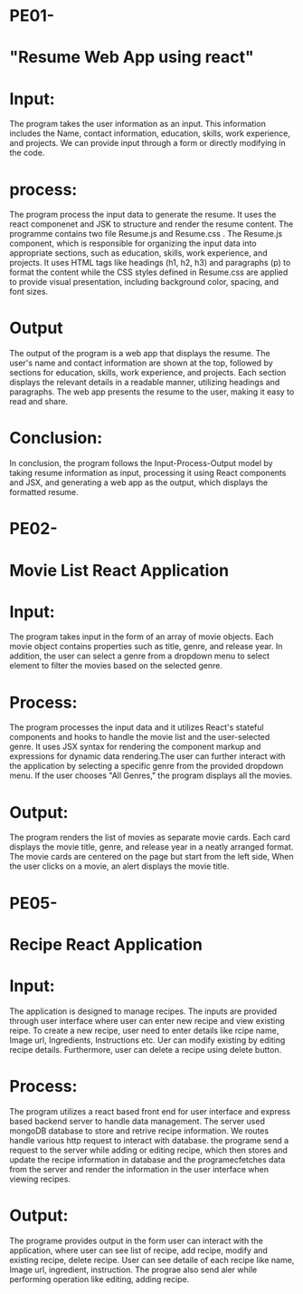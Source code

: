 # PE01-
# "Resume Web App using react"

# Input: 
The program takes the user information as an input. This information includes the Name, contact information, education, skills, work experience, and projects. We can provide input through a form or directly modifying in the code.

# process: 
The program process the input data to generate the resume. It uses the react componenet and JSK to structure and render the resume content. The programme contains two file Resume.js and Resume.css . The Resume.js component, which is responsible for organizing the input data into appropriate sections, such as education, skills, work experience, and projects. It uses HTML tags like headings (h1, h2, h3) and paragraphs (p) to format the content while the CSS styles defined in Resume.css are applied to provide visual presentation, including background color, spacing, and font sizes.

# Output
The output of the program is a web app that displays the resume. The user's name and contact information are shown at the top, followed by sections for education, skills, work experience, and projects. Each section displays the relevant details in a readable manner, utilizing headings and paragraphs. The web app presents the resume to the user, making it easy to read and share.

# Conclusion:
In conclusion, the program follows the Input-Process-Output model by taking resume information as input, processing it using React components and JSX, and generating a web app as the output, which displays the formatted resume.



# PE02-
# Movie List React Application 

# Input:
The program takes input in the form of an array of movie objects. Each movie object contains properties such as title, genre, and release year. In addition, the user can select a genre from a dropdown menu to select element to filter the movies based on the selected genre.

# Process:
The program processes the input data and it utilizes React's stateful components and hooks to handle the movie list and the user-selected genre.  It uses JSX syntax for rendering the component markup and expressions for dynamic data rendering.The user can further interact with the application by selecting a specific genre from the provided dropdown menu. If the user chooses "All Genres," the program displays all the movies.

# Output:
The program renders the list of movies as separate movie cards. Each card displays the movie title, genre, and release year in a neatly arranged format. The movie cards are centered on the page but start from the left side, When the user clicks on a movie, an alert displays the movie title.


# PE05-
# Recipe React Application 

# Input:
The application is designed to manage recipes. The inputs are provided through user interface where user can enter new recipe and view existing reipe. To create a new recipe, user need to enter details like rcipe name, Image url, Ingredients, Instructions etc. Uer can modify existing by editing recipe details. Furthermore, user can delete a recipe using delete button. 

# Process:
The program utilizes a react based front end for user interface and express based backend server to handle data management. The server used mongoDB database to store and retrive recipe information. We routes handle various http request to interact with database. the programe send a request to the server while adding or editing recipe, which then stores and update the recipe information in database and the programecfetches data from the server and render the information in the user interface when viewing recipes.

# Output:
The programe provides output in the form user can interact with the application, where user can see list of recipe, add recipe, modify and  existing recipe, delete recipe. User can see detaile of each recipe like name, Image url, ingredient, instruction. The prograe also send aler while performing operation like editing, adding recipe.



